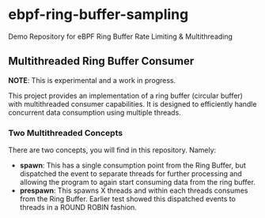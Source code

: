 # ebpf-ring-buffer-sampling

Demo Repository for eBPF Ring Buffer Rate Limiting &amp; Multithreading

## Multithreaded Ring Buffer Consumer

**NOTE**: This is experimental and a work in progress.

This project provides an implementation of a ring buffer (circular buffer) with multithreaded consumer capabilities. It is designed to efficiently handle concurrent data consumption using multiple threads.

### Two Multithreaded Concepts

There are two concepts, you will find in this repository. Namely:

- **spawn**: This has a single consumption point from the Ring Buffer, but dispatched the event to separate threads for further processing and allowing the program to again start consuming data from the ring buffer.
- **prespawn**: This spawns X threads and within each threads consumes from the Ring Buffer. Earlier test showed this dispatched events to threads in a ROUND ROBIN fashion.

